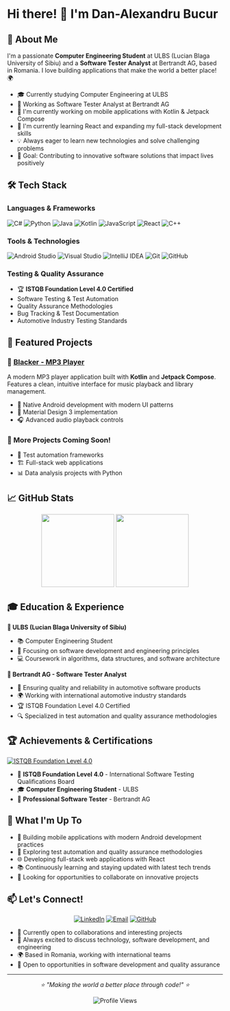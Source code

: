 # Hi there! 👋 I'm Dan-Alexandru Bucur

## 🚀 About Me
I'm a passionate **Computer Engineering Student** at ULBS (Lucian Blaga University of Sibiu) and a **Software Tester Analyst** at Bertrandt AG, based in Romania. I love building applications that make the world a better place! 🌍

- 🎓 Currently studying Computer Engineering at ULBS
- 💼 Working as Software Tester Analyst at Bertrandt AG
- 🔭 I'm currently working on mobile applications with Kotlin & Jetpack Compose
- 🌱 I'm currently learning React and expanding my full-stack development skills
- 💡 Always eager to learn new technologies and solve challenging problems
- 🎯 Goal: Contributing to innovative software solutions that impact lives positively

## 🛠️ Tech Stack

### Languages & Frameworks
![C#](https://img.shields.io/badge/C%23-239120?style=for-the-badge&logo=c-sharp&logoColor=white)
![Python](https://img.shields.io/badge/Python-3776AB?style=for-the-badge&logo=python&logoColor=white)
![Java](https://img.shields.io/badge/Java-ED8B00?style=for-the-badge&logo=openjdk&logoColor=white)
![Kotlin](https://img.shields.io/badge/Kotlin-0095D5?style=for-the-badge&logo=kotlin&logoColor=white)
![JavaScript](https://img.shields.io/badge/JavaScript-F7DF1E?style=for-the-badge&logo=javascript&logoColor=black)
![React](https://img.shields.io/badge/React-20232A?style=for-the-badge&logo=react&logoColor=61DAFB)
![C++](https://img.shields.io/badge/C%2B%2B-00599C?style=for-the-badge&logo=c%2B%2B&logoColor=white)

### Tools & Technologies
![Android Studio](https://img.shields.io/badge/Android%20Studio-3DDC84?style=for-the-badge&logo=android-studio&logoColor=white)
![Visual Studio](https://img.shields.io/badge/Visual%20Studio-5C2D91?style=for-the-badge&logo=visual-studio&logoColor=white)
![IntelliJ IDEA](https://img.shields.io/badge/IntelliJ%20IDEA-000000?style=for-the-badge&logo=intellij-idea&logoColor=white)
![Git](https://img.shields.io/badge/Git-F05032?style=for-the-badge&logo=git&logoColor=white)
![GitHub](https://img.shields.io/badge/GitHub-100000?style=for-the-badge&logo=github&logoColor=white)

### Testing & Quality Assurance
- 🏆 **ISTQB Foundation Level 4.0 Certified**
- Software Testing & Test Automation
- Quality Assurance Methodologies
- Bug Tracking & Test Documentation
- Automotive Industry Testing Standards

## 🎯 Featured Projects

### 🎵 [Blacker - MP3 Player](https://github.com/DanAlexandruBucur/Blacker)
A modern MP3 player application built with **Kotlin** and **Jetpack Compose**. Features a clean, intuitive interface for music playback and library management.
- 📱 Native Android development with modern UI patterns
- 🎨 Material Design 3 implementation
- 🎧 Advanced audio playback controls

### 🔧 More Projects Coming Soon!
- 🧪 Test automation frameworks
- 🏗️ Full-stack web applications
- 📊 Data analysis projects with Python

## 📈 GitHub Stats

<div align="center">
  <img height="170em" src="https://github-readme-stats.vercel.app/api?username=DanAlexandruBucur&show_icons=true&theme=tokyonight&include_all_commits=true&count_private=true&hide_border=true"/>
  <img height="170em" src="https://github-readme-stats.vercel.app/api/top-langs/?username=DanAlexandruBucur&layout=compact&langs_count=8&theme=tokyonight&hide_border=true"/>
</div>

## 🎓 Education & Experience

**🏫 ULBS (Lucian Blaga University of Sibiu)**
- 📚 Computer Engineering Student
- 🎯 Focusing on software development and engineering principles
- 💻 Coursework in algorithms, data structures, and software architecture

**🏢 Bertrandt AG - Software Tester Analyst**
- 🚗 Ensuring quality and reliability in automotive software products
- 🌍 Working with international automotive industry standards
- 🏆 ISTQB Foundation Level 4.0 Certified
- 🔍 Specialized in test automation and quality assurance methodologies

## 🏆 Achievements & Certifications
[![ISTQB Foundation Level 4.0](https://img.shields.io/badge/ISTQB-Foundation%20Level%204.0-blue?style=for-the-badge&logo=checkmarx&logoColor=white)](https://www.credly.com/badges/8f30e965-389d-4bac-a799-0b92cf224df9/linked_in_profile)
- 🥇 **ISTQB Foundation Level 4.0** - International Software Testing Qualifications Board
- 🎓 **Computer Engineering Student** - ULBS
- 💼 **Professional Software Tester** - Bertrandt AG

## 🌟 What I'm Up To

- 📱 Building mobile applications with modern Android development practices
- 🧪 Exploring test automation and quality assurance methodologies
- 🌐 Developing full-stack web applications with React
- 📚 Continuously learning and staying updated with latest tech trends
- 🤝 Looking for opportunities to collaborate on innovative projects

## 📫 Let's Connect!

<div align="center">
  
[![LinkedIn](https://img.shields.io/badge/LinkedIn-0077B5?style=for-the-badge&logo=linkedin&logoColor=white)](https://www.linkedin.com/in/dan-alexandru-bucur-55b3651ab/)
[![Email](https://img.shields.io/badge/Email-D14836?style=for-the-badge&logo=gmail&logoColor=white)](mailto:your-email@example.com)
[![GitHub](https://img.shields.io/badge/GitHub-100000?style=for-the-badge&logo=github&logoColor=white)](https://github.com/DanAlexandruBucur)

</div>

- 💼 Currently open to collaborations and interesting projects
- 🎯 Always excited to discuss technology, software development, and engineering
- 🌍 Based in Romania, working with international teams
- 🚀 Open to opportunities in software development and quality assurance

---

<div align="center">
  <i>⭐ "Making the world a better place through code!" ⭐</i>
  
  ![Profile Views](https://komarev.com/ghpvc/?username=DanAlexandruBucur&color=blueviolet&style=flat-square)
</div>